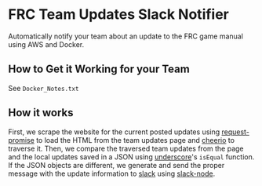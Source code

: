 # FRC Team Updates Slack Notifier
Automatically notify your team about an update to the FRC game manual using AWS and Docker.

## How to Get it Working for your Team
See `Docker_Notes.txt`

## How it works
First, we scrape the website for the current posted updates using [request-promise](https://www.npmjs.com/package/request-promise) to load the HTML from the team updates page and [cheerio](https://www.npmjs.com/package/cheerio) to traverse it. Then, we compare the traversed team updates from the page and the local updates saved in a JSON using [underscore](https://www.npmjs.com/package/underscore)'s `isEqual` function. If the JSON objects are different, we generate and  send the proper message with the update information to [slack](https://www.slack.com/) using [slack-node](https://www.npmjs.com/package/slack-node).
